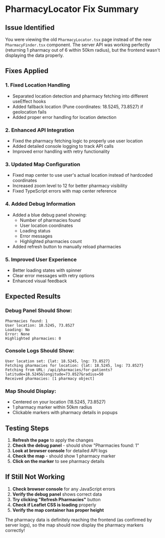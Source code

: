 # PharmacyLocator Fix Summary

## Issue Identified
You were viewing the old `PharmacyLocator.tsx` page instead of the new `PharmacyFinder.tsx` component. The server API was working perfectly (returning 1 pharmacy out of 6 within 50km radius), but the frontend wasn't displaying the data properly.

## Fixes Applied

### 1. **Fixed Location Handling**
- Separated location detection and pharmacy fetching into different useEffect hooks
- Added fallback location (Pune coordinates: 18.5245, 73.8527) if geolocation fails
- Added proper error handling for location detection

### 2. **Enhanced API Integration**
- Fixed the pharmacy fetching logic to properly use user location
- Added detailed console logging to track API calls
- Improved error handling with retry functionality

### 3. **Updated Map Configuration**
- Fixed map center to use user's actual location instead of hardcoded coordinates
- Increased zoom level to 12 for better pharmacy visibility
- Fixed TypeScript errors with map center reference

### 4. **Added Debug Information**
- Added a blue debug panel showing:
  - Number of pharmacies found
  - User location coordinates
  - Loading status
  - Error messages
  - Highlighted pharmacies count
- Added refresh button to manually reload pharmacies

### 5. **Improved User Experience**
- Better loading states with spinner
- Clear error messages with retry options
- Enhanced visual feedback

## Expected Results

### Debug Panel Should Show:
```
Pharmacies found: 1
User location: 18.5245, 73.8527
Loading: No
Error: None
Highlighted pharmacies: 0
```

### Console Logs Should Show:
```
User location set: {lat: 18.5245, lng: 73.8527}
Fetching pharmacies for location: {lat: 18.5245, lng: 73.8527}
Fetching from URL: /api/pharmacies/for-patients?latitude=18.5245&longitude=73.8527&radius=50
Received pharmacies: [1 pharmacy object]
```

### Map Should Display:
- Centered on your location (18.5245, 73.8527)
- 1 pharmacy marker within 50km radius
- Clickable markers with pharmacy details in popups

## Testing Steps

1. **Refresh the page** to apply the changes
2. **Check the debug panel** - should show "Pharmacies found: 1"
3. **Look at browser console** for detailed API logs
4. **Check the map** - should show 1 pharmacy marker
5. **Click on the marker** to see pharmacy details

## If Still Not Working

1. **Check browser console** for any JavaScript errors
2. **Verify the debug panel** shows correct data
3. **Try clicking "Refresh Pharmacies"** button
4. **Check if Leaflet CSS is loading** properly
5. **Verify the map container has proper height**

The pharmacy data is definitely reaching the frontend (as confirmed by server logs), so the map should now display the pharmacy markers correctly!
